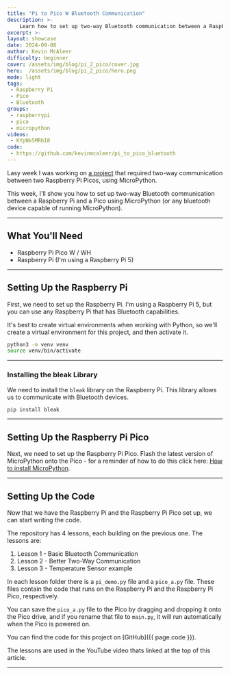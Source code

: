 ```yaml
---
title: "Pi to Pico W Bluetooth Communication"
description: >-
    Learn how to set up two-way Bluetooth communication between a Raspberry Pi and a Pico using MicroPython.
excerpt: >-
layout: showcase
date: 2024-09-08
author: Kevin McAleer
difficulty: beginner
cover: /assets/img/blog/pi_2_pico/cover.jpg
hero:  /assets/img/blog/pi_2_pico/hero.png
mode: light
tags: 
 - Raspberry Pi
 - Pico
 - Bluetooth
groups:
 - raspberrypi
 - pico
 - micropython
videos:
 - KYpNk5MRbI8
code:
 - https://github.com/kevinmcaleer/pi_to_pico_bluetooth
---
```


Lasy week I was working on [a project](/blog/two-way-bluetooth) that required two-way communication between two Raspberry Pi Picos, using MicroPython.

This week, I'll show you how to set up two-way Bluetooth communication between a Raspberry Pi and a Pico using MicroPython (or any bluetooth device capable of running MicroPython).

---

## What You'll Need

- Raspberry Pi Pico W / WH
- Raspberry Pi (I'm using a Raspberry Pi 5)

---

## Setting Up the Raspberry Pi

First, we need to set up the Raspberry Pi. I'm using a Raspberry Pi 5, but you can use any Raspberry Pi that has Bluetooth capabilities.

It's best to create virtual environments when working with Python, so we'll create a virtual environment for this project, and then activate it.

```bash
python3 -m venv venv
source venv/bin/activate
```

---

### Installing the bleak Library

We need to install the `bleak` library on the Raspberry Pi. This library allows us to communicate with Bluetooth devices.

```bash
pip install bleak
```

---

## Setting Up the Raspberry Pi Pico

Next, we need to set up the Raspberry Pi Pico. Flash the latest version of MicroPython onto the Pico - for a reminder of how to do this click here: [How to install MicroPython](/learn/how_to_install_micropython/).

---

## Setting Up the Code

Now that we have the Raspberry Pi and the Raspberry Pi Pico set up, we can start writing the code.

The repository has 4 lessons, each building on the previous one. The lessons are:

1. Lesson 1 - Basic Bluetooth Communication
2. Lesson 2 - Better Two-Way Communication
3. Lesson 3 - Temperature Sensor example

In each lesson folder there is a `pi_demo.py` file and a `pico_a.py` file. These files contain the code that runs on the Raspberry Pi and the Raspberry Pi Pico, respectively.

You can save the `pico_a.py` file to the Pico by dragging and dropping it onto the Pico drive, and if you rename that file to `main.py`, it will run automatically when the Pico is powered on.

You can find the code for this project on [GitHub]({{ page.code }}).

The lessons are used in the YouTube video thats linked at the top of this article.

---
